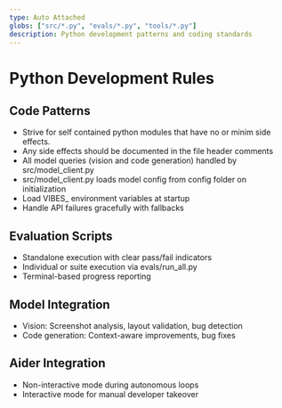 ```yaml
---
type: Auto Attached
globs: ["src/*.py", "evals/*.py", "tools/*.py"]
description: Python development patterns and coding standards
---
```


# Python Development Rules

## Code Patterns
- Strive for self contained python modules that have no or minim side effects.
- Any side effects should be documented in the file header comments
- All model queries (vision and code generation) handled by src/model_client.py
- src/model_client.py loads model config from config folder on initialization
- Load VIBES_ environment variables at startup
- Handle API failures gracefully with fallbacks

## Evaluation Scripts
- Standalone execution with clear pass/fail indicators
- Individual or suite execution via evals/run_all.py
- Terminal-based progress reporting

## Model Integration
- Vision: Screenshot analysis, layout validation, bug detection
- Code generation: Context-aware improvements, bug fixes

## Aider Integration
- Non-interactive mode during autonomous loops
- Interactive mode for manual developer takeover